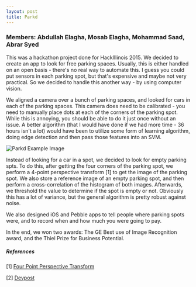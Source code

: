 ```yaml
---
layout: post
title: Parkd
---
```

### Members: Abdullah Elagha, Mosab Elagha, Mohammad Saad, Abrar Syed

This was a hackathon project done for HackIllinois 2015. We decided to create an app to look for free parking spaces. Usually, this is either handled on an open basis - there's no real way to automate this. I guess you could put sensors in each parking spot, but that's expensive and maybe not very practical. So we decided to handle this another way - by using computer vision.

We aligned a camera over a bunch of parking spaces, and looked for cars in each of the parking spaces. This camera does need to be calibrated - you need to manually place dots at each of the corners of the parking spot. While this is annoying, you should be able to do it just once without an issue. A better algorithm (that I would have done if we had more time - 36 hours isn't a lot) would have been to utilize some form of learning algorithm, doing edge detection and then pass those features into an SVM.

![Parkd Example Image](http://mohsaad.com/assets/img/cv.jpg) 

Instead of looking for a car in a spot, we decided to look for empty parking spts. To do this, after getting the four corners of the parking spot, we perform a 4-point perspective transform [1] to get the image of the parking spot. We also store a reference image of an empty parking spot, and then perform a cross-correlation of the histogram of both images. Afterwards, we threshold the value to determine if the spot is empty or not. Obviously this has a lot of variance, but the general algorithm is pretty robust against noise.

We also designed iOS and Pebble apps to tell people where parking spots were, and to record when and how much you were going to pay.

In the end, we won two awards: The GE Best use of Image Recognition award, and the Thiel Prize for Business Potential.

##### References
[1] [Four Point Perspective Transform](http://www.pyimagesearch.com/2014/08/25/4-point-opencv-getperspective-transform-example/)

[2] [Devpost](http://devpost.com/software/parkd)
